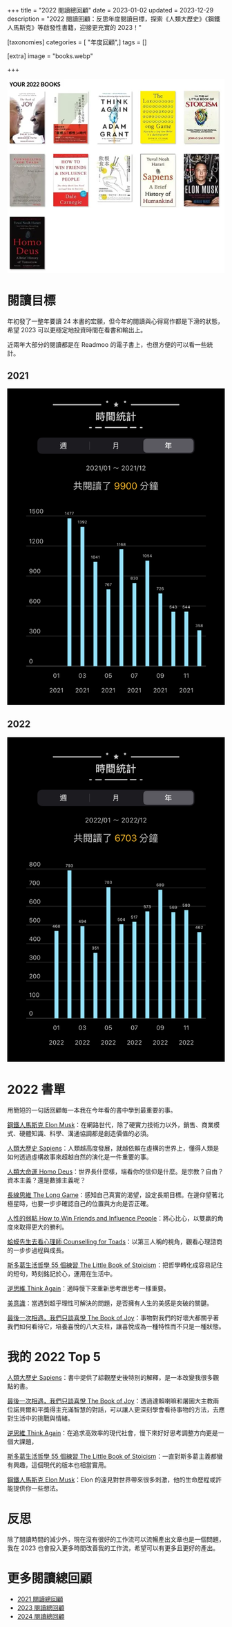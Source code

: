 +++
title = "2022 閱讀總回顧"
date = 2023-01-02
updated = 2023-12-29
description = "2022 閱讀回顧：反思年度閱讀目標，探索《人類大歷史》《鋼鐵人馬斯克》等啟發性書籍，迎接更充實的 2023！"

[taxonomies]
categories = [ "年度回顧",]
tags = []

[extra]
image = "books.webp"

+++

![](books.webp)

# 閱讀目標

年初發了一整年要讀 24 本書的宏願，但今年的閱讀與心得寫作都是下滑的狀態，希望 2023 可以更穩定地投資時間在看書和輸出上。

近兩年大部分的閱讀都是在 Readmoo 的電子書上，也很方便的可以看一些統計。

<!-- more -->

## 2021

![](2021-reading-time.webp)

## 2022

![](2022-reading-time.webp)

# 2022 書單

用簡短的一句話回顧每一本我在今年看的書中學到最重要的事。

[鋼鐵人馬斯克 Elon Musk](@/reading-notes/elon-musk/index.md)：在網路世代，除了硬實力技術力以外，銷售、商業模式、硬體知識、科學、溝通協調都是創造價值的必須。

[人類大歷史 Sapiens](@/reading-notes/sapiens/index.md)：人類越高度發展，就越依賴在虛構的世界上，懂得人類是如何透過虛構故事來超越自然的演化是一件重要的事。

[人類大命運 Homo Deus](@/reading-notes/homo-deus/index.md)：世界長什麼樣，端看你的信仰是什麼。是宗教？自由？資本主義？還是數據主義呢？

[長線思維 The Long Game](@/reading-notes/the-long-game/index.md)：感知自己真實的渴望，設定長期目標。在邊仰望著北極星時，也要一步步確認自己的位置與方向是否正確。

[人性的弱點 How to Win Friends and Influence People](@/reading-notes/how-to-win-friends-and-influence-people/index.md)：將心比心，以雙贏的角度來取得更大的勝利。

[蛤蟆先生去看心理師 Counselling for Toads](@/reading-notes/counselling-for-toads/index.md)：以第三人稱的視角，觀看心理諮商的一步步過程與成長。

[斯多葛生活哲學 55 個練習 The Little Book of Stoicism](@/reading-notes/the-little-book-of-stoicism/index.md)：把哲學轉化成容易記住的短句，時刻銘記於心，運用在生活中。

[逆思維 Think Again](@/reading-notes/think-again/index.md)：適時慢下來重新思考跟思考一樣重要。

[美意識](@/reading-notes/aesthetic-consciousness/index.md)：當遇到超乎理性可解決的問題，是否擁有人生的美感是突破的關鍵。

[最後一次相遇，我們只談喜悅 The Book of Joy](@/reading-notes/the-book-of-joy/index.md)：事物對我們的好壞大都關乎著我們如何看待它，培養喜悅的八大支柱，讓喜悅成為一種特性而不只是一種狀態。

# 我的 2022 Top 5

[人類大歷史 Sapiens](@/reading-notes/sapiens/index.md)：書中提供了綜觀歷史後特別的解釋，是一本改變我很多觀點的書。

[最後一次相遇，我們只談喜悅 The Book of Joy](@/reading-notes/the-book-of-joy/index.md)：透過達賴喇嘛和屠圖大主教兩位諾貝爾和平獎得主充滿智慧的對話，可以讓人更深刻學會看待事物的方法，去應對生活中的挑戰與情緒。

[逆思維 Think Again](@/reading-notes/think-again/index.md)：在追求高效率的現代社會，慢下來好好思考調整方向更是一個大課題，

[斯多葛生活哲學 55 個練習 The Little Book of Stoicism](@/reading-notes/the-little-book-of-stoicism/index.md)：一直對斯多葛主義都蠻有興趣，這個現代的版本也相當實用。

[鋼鐵人馬斯克 Elon Musk](@/reading-notes/elon-musk/index.md)：Elon 的遠見對世界帶來很多刺激，他的生命歷程或許能提供你一些想法。

# 反思

除了閱讀時間的減少外，現在沒有很好的工作流可以流暢產出文章也是一個問題，我在 2023 也會投入更多時間改善我的工作流，希望可以有更多且更好的產出。

# 更多閱讀總回顧
* [2021 閱讀總回顧](@/blog/2021-reading-summary/index.md)
* [2023 閱讀總回顧](@/blog/2023-reading-summary/index.md)
* [2024 閱讀總回顧](@/blog/2024-reading-summary/index.md)
